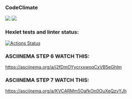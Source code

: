 ### CodeClimate
<p>
<a href="https://codeclimate.com/github/NiceBruce/java-project-71/maintainability"><img src="https://api.codeclimate.com/v1/badges/7bbfaa03c914c018449f/maintainability" /></a>
<a href="https://codeclimate.com/github/NiceBruce/java-project-71/test_coverage"><img src="https://api.codeclimate.com/v1/badges/7bbfaa03c914c018449f/test_coverage" /></a> </p>

### Hexlet tests and linter status:
[![Actions Status](https://github.com/NiceBruce/java-project-71/workflows/hexlet-check/badge.svg)](https://github.com/NiceBruce/java-project-71/actions)


### ASCIINEMA STEP 6 WATCH THIS:
https://asciinema.org/a/j2fDmOYycrxxwoqCxVB5eGhIm

### ASCIINEMA STEP 7 WATCH THIS:
https://asciinema.org/a/KVCARMm5OafkOn0OuXeQzvYJh
